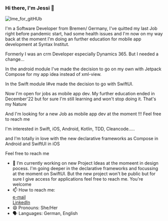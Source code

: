 ### Hi there, I'm Jessi 👋

![Ime_for_gitHUb](https://user-images.githubusercontent.com/99251460/187037405-b79c7b75-f6d8-4306-b1db-3238acde85b2.jpeg)

I'm a Software Developer from Bremen/ Germany, I've quitted my last Job right before pandemic start, had some health issues and I'm now on my way back at the moment I'm doing an further education for mobile app development at Syntax Institut.

Formerly I was an crm Developer especially Dynamics 365. But I needed a change...

In the android module I've made the decision to go on my own with Jetpack Compose for my app idea instead of xml-view.

In the Swift module I#ve made the decision to go with SwiftUI.

Now I'm open for jobs as mobile app dev. My further education ended in December'22 but for sure I'm still learning and won't stop doing it. That's my Nature

And I'm looking for a new Job as mobile app dev at the moment !!! Feel free to reach me

I'm interested in Swift, iOS, Android, Kotlin, TDD, Cleancode.....

and I'm totally in love with the new declarative frameworks as Compose in Android and SwiftUI in iOS

Feel free to reach me



- 🌱 I’m currently working on new Project Ideas at the momeent in design pocess. I'm going deeper in the declarative frameworks and focussing at the moment on SwiftUI. But the new project won't be public but for sure I give access for applications feel free to reach me. You're welcome
- 📫 How to reach me:<br/>
                     [e-mail](mailto:jessica_ernst_bewerbung@outlook.com?subject=[GitHub]%20Source%20Belladonnixi)<br/>
                     [LinkedIn](https://www.linkedin.com/in/jessica-ernst-3705ab140/)<br/>
- 😄 Pronouns: She/Her
- 🗣️ Languages: German, English

